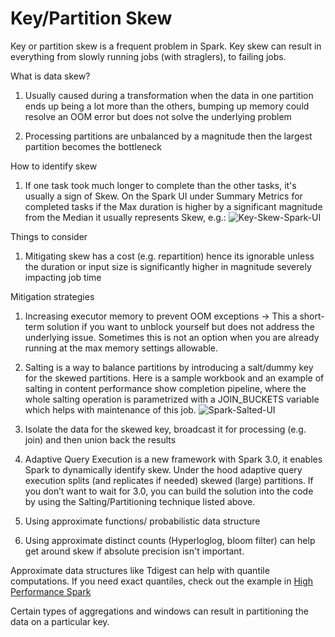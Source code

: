 # Key/Partition Skew

Key or partition skew is a frequent problem in Spark. Key skew can result in everything from slowly running jobs (with straglers), to failing jobs.


What is data skew?

1. Usually caused during a transformation when the data in one partition ends up being a lot more than the others, bumping up memory could resolve an OOM error but does not solve the underlying problem

1. Processing partitions are unbalanced by a magnitude then the largest partition becomes the bottleneck


How to identify skew

1. If one task took much longer to complete than the other tasks, it's usually a sign of Skew. On the Spark UI under Summary Metrics for completed tasks if the Max duration is higher by a significant magnitude from the Median it usually represents Skew, e.g.:
![Key-Skew-Spark-UI](../imgs/spark-skewed.png)

Things to consider

1. Mitigating skew has a cost (e.g. repartition) hence its ignorable unless the duration or input size is significantly higher in magnitude severely impacting job time


Mitigation strategies

1. Increasing executor memory to prevent OOM exceptions -> This a short-term solution if you want to unblock yourself but does not address the underlying issue. Sometimes this is not an option when you are already running at the max memory settings allowable. 

1. Salting is a way to balance partitions by introducing a salt/dummy key for the skewed partitions. Here is a sample workbook and an example of salting in content performance show completion pipeline, where the whole salting operation is parametrized with a JOIN_BUCKETS variable which helps with maintenance of this job.
![Spark-Salted-UI](../imgs/spark-salted.png)

1. Isolate the data for the skewed key, broadcast it for processing (e.g. join) and then union back the results

1. Adaptive Query Execution is a new framework with Spark 3.0, it enables Spark to dynamically identify skew. Under the hood adaptive query execution splits (and replicates if needed) skewed (large) partitions. If you don’t want to wait for 3.0, you can build the solution into the code by using the Salting/Partitioning technique listed above.

1. Using approximate functions/ probabilistic data structure

1. Using approximate distinct counts (Hyperloglog, bloom filter) can help get around skew if absolute precision isn't important.


Approximate data structures like Tdigest can help with quantile computations.
If you need exact quantiles, check out the example in [High Performance Spark](https://amzn.to/3cmdRw9)


Certain types of aggregations and windows can result in partitioning the data on a particular key.
